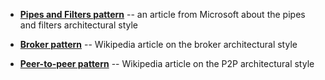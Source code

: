 * [**Pipes and Filters pattern**](https://docs.microsoft.com/en-us/azure/architecture/patterns/pipes-and-filters) -- an article from Microsoft about the pipes and filters architectural style

* [**Broker pattern**](https://en.wikipedia.org/wiki/Broker_pattern) -- Wikipedia article on the broker architectural style

* [**Peer-to-peer pattern**](https://en.wikipedia.org/wiki/Peer-to-peer) -- Wikipedia article on the P2P architectural style
